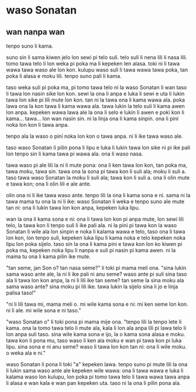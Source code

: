 # waso Sonatan

## wan nanpa wan

tenpo suno li kama.

suno sin li sama kiwen jelo lon sewi pi telo suli. telo suli li nena lili li nasa lili.
tomo tawa telo li lon weka pi poka ma li kepeken len alasa.
toki ni li tawa wawa tawa waso ale lon kon. kulupu waso suli li tawa wawa tawa poka, tan poka li alasa e moku lili.
tenpo suno pali li kama.

taso weka suli pi poka ma, pi tomo tawa telo ni la waso Sonatan li wan taso li tawa lon nasin sike lon kon.
sewi la ona li anpa e luka li sewi e uta li lukin tawa lon sike pi lili mute lon kon.
tan ni la tawa ona li kama wawa ala. poka lawa ona la kon tawa li kama wawa ala.
tawa lukin la telo suli li kama awen lon anpa.
kepeken wawa lawa ale la ona li selo e lukin li awen e poki kon li kama... tawa... lon wan nasin sin. ni la linja ona li kama sinpin. ona li pini noka lon kon li tawa anpa.

tenpo ala la waso o pini noka lon kon o tawa anpa. ni li ike tawa waso ale.

taso waso Sonatan li pilin pona li lipu e luka li lukin tawa lon sike ni pi ike pali lon tenpo sin li kama tawa pi wawa ala. ona li waso nasa.

tawa waso pi ale lili la ni li mute pona: ona li ken tawa lon kon, tan poka ma, tawa moku, tawa sin.
tawa ona la sona pi tawa kon li suli ala; moku li suli a.
taso tawa waso Sonatan la moku li suli ala; tawa kon li suli a. ona li olin mute e tawa kon; ona li olin lili e ale ante.

olin ona ni li ike tawa waso ante. tenpo lili la ona li kama sona e ni.
sama ni la tawa mama tu ona la ni li ike: waso Sonatan li weka e tenpo suno ale mute tan ni: ona li lukin tawa lon kon anpa, kepeken luka lipu.

wan la ona li kama sona e ni: ona li tawa lon kon pi anpa mute, lon sewi lili telo, la tawa kon li tenpo suli li ike pali ala.
ni la pini pi tawa kon la waso Sonatan li wile ala lon sinpin e noka li kalama wawa e telo,
taso ona li tawa lon kon, lon tenpo suli, kepeken luka lipu li kama noka e telo kepeken noka lipu lon poka sijelo. taso sin la ona li kama pini e tawa kon lon ko kiwen pi poka ma, kepeken noka lipu li nanpa e suli pi nasin pi kama awen. ni la mama tu ona li kama pilin ike mute.

"tan seme, jan Son o? tan nasa seme?" li toki pi mama meli ona.
"sina lukin sama waso ante ale, la ni li ike pali ni anu seme?
waso ante pi suli sina taso ala li tawa lon kon anpa, la ni li lili ike tan seme?
tan seme la sina moku ala sama waso ante?
sina moku pi lili ike.
tawa lukin la sijelo sina li jo e linja palisa taso!"

"ni li lili tawa mi, mama meli o.
mi wile kama sona e ni: mi ken seme lon kon.
ni li ale.
mi wile sona e ni taso."

"waso Sonatan o" li toki pona pi mama mije ona.
"tenpo lili la tenpo lete li kama.
ona la tomo tawa telo li mute ala, kala li lon ala anpa lili pi lawa telo li lon anpa suli taso.
sina wile kama sona e ijo, la o kama sona alasa e moku.
tawa kon li pona mu, taso waso li ken ala moku e wan pi tawa kon pi luka lipu.
sina sona e ni anu seme?
waso li tawa lon kon tan ni: ona li wile moku.
o weka ala e ni."

waso Sonatan li pona li toki "a" kepeken lawa.
tenpo suno pi mute lili la ona li lukin sama waso ante ale kepeken wile wawa:
ona li tawa wawa e luka li kalama waso lon kulupu, lon poka pi tomo tawa telo li tawa wawa tawa anpa li alasa e wan kala e wan pan kepeken uta. taso ni la ona li pilin pona ala.